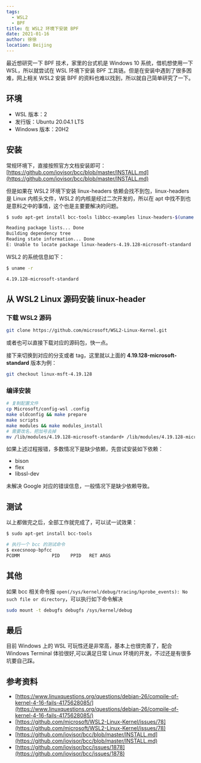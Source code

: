 ```yaml
---
tags: 
  - WSL2
  - BPF
title: 在 WSL2 环境下安装 BPF
date: 2021-01-16
author: 徐徐
location: Beijing 
---
```


最近想研究一下 BPF 技术，家里的台式机是 Windows 10 系统，借机想使用一下 WSL，所以就尝试在 WSL 环境下安装 BPF 工具链。但是在安装中遇到了很多困难，网上相关 WSL2 安装 BPF 的资料也难以找到，所以就自己简单研究了一下。

## 环境

* WSL 版本：2
* 发行版：Ubuntu 20.04.1 LTS
* Windows 版本：20H2

## 安装

常规环境下，直接按照官方文档安装即可：[https://github.com/iovisor/bcc/blob/master/INSTALL.md](https://github.com/iovisor/bcc/blob/master/INSTALL.md)

但是如果在 WSL2 环境下安装 linux-headers 依赖会找不到包，linux-headers 是 Linux 内核头文件，WSL2 的内核是经过二次开发的，所以在 apt 中找不到也是意料之中的事情，这个也是主要要解决的问题。

```sh
$ sudo apt-get install bcc-tools libbcc-examples linux-headers-$(uname -r)

Reading package lists... Done
Building dependency tree
Reading state information... Done
E: Unable to locate package linux-headers-4.19.128-microsoft-standard
```

WSL2 的系统信息如下：

```sh
$ uname -r

4.19.128-microsoft-standard
```

## 从 WSL2 Linux 源码安装 linux-header

### 下载 WSL2 源码

```sh
git clone https://github.com/microsoft/WSL2-Linux-Kernel.git
```

或者也可以直接下载对应的源码包，快一点。

接下来切换到对应的分支或者 tag，这里就以上面的 **4.19.128-microsoft-standard** 版本为例：

```sh
git checkout linux-msft-4.19.128
```

### 编译安装

```sh
# 复制配置文件
cp Microsoft/config-wsl .config
make oldconfig && make prepare
make scripts
make modules && make modules_install
# 需要改名，把加号去掉
mv /lib/modules/4.19.128-microsoft-standard+ /lib/modules/4.19.128-microsoft-standard 
```

如果上述过程报错，多数情况下是缺少依赖，先尝试安装如下依赖：

* bison
* flex
* libssl-dev

未解决 Google 对应的错误信息，一般情况下是缺少依赖导致。

## 测试

以上都做完之后，全部工作就完成了，可以试一试效果：

```sh
$ sudo apt-get install bcc-tools

# 执行一个 bcc 的测试命令
$ execsnoop-bpfcc
PCOMM            PID    PPID   RET ARGS
```

## 其他

如果 bcc 相关命令报 `open(/sys/kernel/debug/tracing/kprobe_events): No such file or directory`，可以执行如下命令解决

```sh
sudo mount -t debugfs debugfs /sys/kernel/debug
```

## 最后

目前 Windows 上的 WSL 可玩性还是非常高，基本上也很完善了，配合 Windows Terminal 体验很好,可以满足日常 Linux 环境的开发，不过还是有很多坑要自己踩。

## 参考资料

* [https://www.linuxquestions.org/questions/debian-26/compile-of-kernel-4-16-fails-4175628085/](https://www.linuxquestions.org/questions/debian-26/compile-of-kernel-4-16-fails-4175628085/)
* [https://github.com/microsoft/WSL2-Linux-Kernel/issues/78](https://github.com/microsoft/WSL2-Linux-Kernel/issues/78)
* [https://github.com/iovisor/bcc/blob/master/INSTALL.md](https://github.com/iovisor/bcc/blob/master/INSTALL.md)
* [https://github.com/iovisor/bcc/issues/1878](https://github.com/iovisor/bcc/issues/1878)
